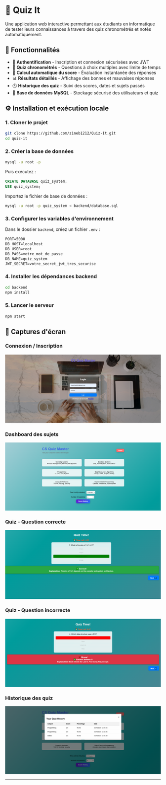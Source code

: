 # 🧠 Quiz It

Une application web interactive permettant aux étudiants en informatique de tester leurs connaissances à travers des quiz chronométrés et notés automatiquement.

## 🚀 Fonctionnalités

- 🔐 **Authentification** - Inscription et connexion sécurisées avec JWT
- 🧾 **Quiz chronométrés** - Questions à choix multiples avec limite de temps
- 🧮 **Calcul automatique du score** - Évaluation instantanée des réponses
- 📊 **Résultats détaillés** - Affichage des bonnes et mauvaises réponses
- 🕓 **Historique des quiz** - Suivi des scores, dates et sujets passés
- 💾 **Base de données MySQL** - Stockage sécurisé des utilisateurs et quiz

## ⚙️ Installation et exécution locale

### 1. Cloner le projet

```bash
git clone https://github.com/zineb1212/Quiz-It.git
cd quiz-it
```

### 2. Créer la base de données

```bash
mysql -u root -p
```

Puis exécutez :

```sql
CREATE DATABASE quiz_system;
USE quiz_system;
```

Importez le fichier de base de données :

```bash
mysql -u root -p quiz_system < backend/database.sql
```

### 3. Configurer les variables d'environnement

Dans le dossier `backend`, créez un fichier `.env` :

```env
PORT=5000
DB_HOST=localhost
DB_USER=root
DB_PASS=votre_mot_de_passe
DB_NAME=quiz_system
JWT_SECRET=votre_secret_jwt_tres_securise
```

### 4. Installer les dépendances backend

```bash
cd backend
npm install
```

### 5. Lancer le serveur

```bash
npm start
```


## 📸 Captures d'écran

### Connexion / Inscription
![Login Register](screenshots/login-register.png)

### Dashboard des sujets
![Dashboard](screenshots/dashboard.png)

### Quiz - Question correcte
![Quiz Correct](screenshots/quiz-correct.png)

### Quiz - Question incorrecte
![Quiz Incorrect](screenshots/quiz-incorrect.png)

### Historique des quiz
![History](screenshots/history.png)

---
